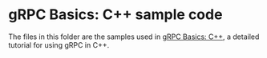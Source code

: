# gRPC Basics: C++ sample code

The files in this folder are the samples used in [gRPC Basics: C++][],
a detailed tutorial for using gRPC in C++.

[gRPC Basics: C++]:https://grpc.io/docs/tutorials/basic/c.html
